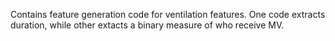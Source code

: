Contains feature generation code for ventilation features. One code extracts duration, while other extacts a binary measure of who receive MV. 
